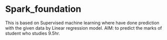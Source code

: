 # Spark_foundation
This is based on Supervised machine learning where have done prediction with the given data by Linear regression model.
AIM: to predict the marks of student who studies 9.5hr.
